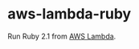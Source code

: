 # aws-lambda-ruby

Run Ruby 2.1 from [AWS Lambda](http://docs.aws.amazon.com/lambda/latest/dg/lambda-introduction.html).
